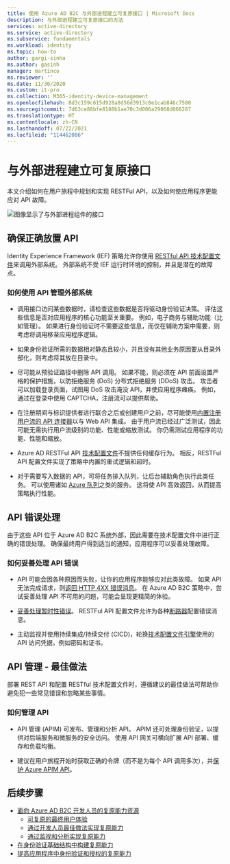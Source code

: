 ```yaml
---
title: 使用 Azure AD B2C 与外部进程建立可复原接口 | Microsoft Docs
description: 与外部进程建立可复原接口的方法
services: active-directory
ms.service: active-directory
ms.subservice: fundamentals
ms.workload: identity
ms.topic: how-to
author: gargi-sinha
ms.author: gasinh
manager: martinco
ms.reviewer: ''
ms.date: 11/30/2020
ms.custom: it-pro
ms.collection: M365-identity-device-management
ms.openlocfilehash: 8d3c159c615d928a8d56d3913c8e1cab846c7580
ms.sourcegitcommit: 7d63ce88bfe8188b1ae70c3d006a29068d066287
ms.translationtype: HT
ms.contentlocale: zh-CN
ms.lasthandoff: 07/22/2021
ms.locfileid: "114462086"
---
```

# <a name="resilient-interfaces-with-external-processes"></a>与外部进程建立可复原接口

本文介绍如何在用户旅程中规划和实现 RESTFul API，以及如何使应用程序更能应对 API 故障。

![图像显示了与外部进程组件的接口](media/resilient-external-processes/external-processes-architecture.png)

## <a name="ensure-correct-placement-of-the-apis"></a>确保正确放置 API

Identity Experience Framework (IEF) 策略允许你使用 [RESTful API 技术配置文件](../../active-directory-b2c/restful-technical-profile.md)来调用外部系统。 外部系统不受 IEF 运行时环境的控制，并且是潜在的故障点。

### <a name="how-to-manage-external-systems-using-apis"></a>如何使用 API ​​管理外部系统

- 调用接口访问某些数据时，请检查这些数据是否将驱动身份验证决策。 评估这些信息是否对应用程序的核心功能至关重要。 例如，电子商务与辅助功能（比如管理）。 如果进行身份验证时不需要这些信息，而仅在辅助方案中需要，则考虑将调用移至应用程序逻辑。

- 如果身份验证所需的数据相对静态且较小，并且没有其他业务原因要从目录外部化，则考虑将其放在目录中。

- 尽可能从预验证路径中删除 API 调用。 如果不能，则必须在 API 前面设置严格的保护措施，以防拒绝服务 (DoS) 分布式拒绝服务 (DDoS) 攻击。 攻击者可以加载登录页面，试图用 DoS 攻击淹没 API，并使应用程序瘫痪。 例如，通过在登录中使用 CAPTCHA，注册流可以提供帮助。

- 在注册期间与标识提供者进行联合之后或创建用户之前，尽可能使用[内置注册用户流的 API 连接器](../../active-directory-b2c/api-connectors-overview.md)以与 Web API 集成。 由于用户流已经过广泛测试，因此可能无需执行用户流级别的功能、性能或缩放测试。 你仍需测试应用程序的功能、性能和缩放。

- Azure AD RESTFul API [技术配置文件](../../active-directory-b2c/restful-technical-profile.md)不提供任何缓存行为。 相反，RESTFul API 配置文件实现了策略中内置的重试逻辑和超时。

- 对于需要写入数据的 API，可将任务排入队列，让后台辅助角色执行此类任务。 可以使用诸如 [Azure 队列](../../storage/queues/storage-queues-introduction.md)之类的服务。 这将使 API 高效返回，从而提高策略执行性能。  

## <a name="api-error-handling"></a>API 错误处理

由于这些 API 位于 Azure AD B2C 系统外部，因此需要在技术配置文件中进行正确的错误处理。 确保最终用户得到适当的通知，应用程序可以妥善处理故障。

### <a name="how-to-gracefully-handle-api-errors"></a>如何妥善处理 API 错误

- API 可能会因各种原因而失败，让你的应用程序能够应对此类故障。 如果 API 无法完成请求，则[返回 HTTP 4XX 错误消息](../../active-directory-b2c/restful-technical-profile.md#returning-validation-error-message)。 在 Azure AD B2C 策略中，尝试妥善处理 API 不可用的问题，可能会呈现更精简的体验。

- [妥善处理暂时性错误](../../active-directory-b2c/restful-technical-profile.md#error-handling)。 RESTFul API 配置文件允许为各种[断路器](/azure/architecture/patterns/circuit-breaker)配置错误消息。

- 主动监视并使用持续集成/持续交付 (CICD)，轮换[技术配置文件引擎](../../active-directory-b2c/restful-technical-profile.md)使用的 API 访问凭据，例如密码和证书。

## <a name="api-management---best-practices"></a>API 管理 - 最佳做法

部署 REST API 和配置 RESTful 技术配置文件时，遵循建议的最佳做法可帮助你避免犯一些常见错误和忽略某些事情。

### <a name="how-to-manage-apis"></a>如何管理 API

- API 管理 (APIM) 可发布、管理和分析 API。 APIM 还可处理身份验证，以提供对后端服务和微服务的安全访问。 使用 API 网关可横向扩展 API 部署、缓存和负载均衡。

- 建议在用户旅程开始时获取正确的令牌（而不是为每个 API 调用多次），并[保护 Azure APIM API](../../active-directory-b2c/secure-api-management.md?tabs=app-reg-ga)。

## <a name="next-steps"></a>后续步骤

- [面向 Azure AD B2C 开发人员的复原能力资源](resilience-b2c.md)
  - [可复原的最终用户体验](resilient-end-user-experience.md)
  - [通过开发人员最佳做法实现复原能力](resilience-b2c-developer-best-practices.md)
  - [通过监视和分析实现复原能力](resilience-with-monitoring-alerting.md)
- [在身份验证基础结构中构建复原能力](resilience-in-infrastructure.md)
- [提高应用程序中身份验证和授权的复原能力](resilience-app-development-overview.md)